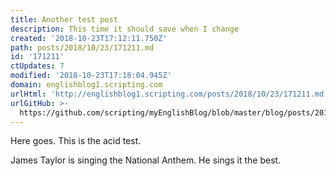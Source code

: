 ```yaml
---
title: Another test post
description: This time it should save when I change
created: '2018-10-23T17:12:11.750Z'
path: posts/2018/10/23/171211.md
id: '171211'
ctUpdates: 7
modified: '2018-10-23T17:18:04.945Z'
domain: englishblog1.scripting.com
urlHtml: 'http://englishblog1.scripting.com/posts/2018/10/23/171211.md'
urlGitHub: >-
  https://github.com/scripting/myEnglishBlog/blob/master/blog/posts/2018/10/23/171211.md
---
```

Here goes. This is the acid test.

James Taylor is singing the National Anthem. He sings it the best.